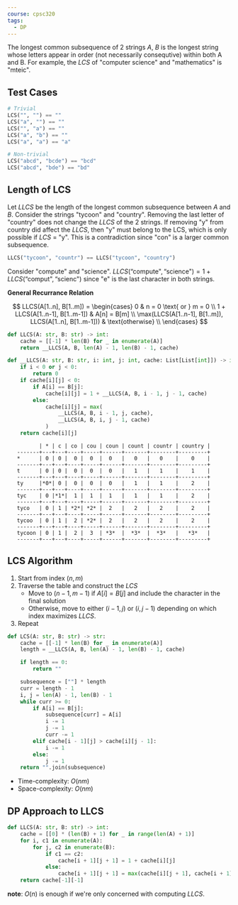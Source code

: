 ```yaml
---
course: cpsc320
tags:
  - DP
---
```


The longest common subsequence of 2 strings $A$, $B$ is the longest string whose letters appear in order (not necessarily consequtive) within both A and B.
For example, the $LCS$ of "computer science" and "mathematics" is "mteic".

## Test Cases

```python
# Trivial
LCS("", "") == ""
LCS("a", "") == ""
LCS("", "a") == ""
LCS("a", "b") == ""
LCS("a", "a") == "a"

# Non-trivial
LCS("abcd", "bcde") == "bcd"
LCS("abcd", "bde") == "bd"
```

## Length of LCS

Let $LLCS$ be the length of the longest common subsequence between $A$ and $B$.
Consider the strings "tycoon" and "country". Removing the last letter of "country" does not change the $LLCS$ of the 2 strings.
If removing "y" from country did affect the $LLCS$, then "y" must belong to the LCS, which is only possible if $LCS$ = "y".
This is a contradiction since "con" is a larger common subsequence.

```python
LLCS("tycoon", "countr") == LLCS("tycoon", "country")
```

Consider "compute" and "science". 
$LLCS(\text{``compute"}, \text{``science"}) = 1 + LLCS(\text{``comput"}, \text{``scienc"})$ since "e" is the last character in both strings.

**General Recurrance Relation**

$$
LLCS(A[1..n], B[1..m]) = \begin{cases}
0 & n = 0 \text{ or } m = 0 \\
1 + LLCS(A[1..n-1], B[1..m-1]) & A[n] = B[m] \\
\max(LLCS(A[1..n-1], B[1..m]), LLCS(A[1..n], B[1..m-1])) & \text{otherwise} \\
\end{cases}
$$

```python
def LLCS(A: str, B: str) -> int:
    cache = [[-1] * len(B) for _ in enumerate(A)]
    return __LLCS(A, B, len(A) - 1, len(B) - 1, cache)

def __LLCS(A: str, B: str, i: int, j: int, cache: List[List[int]]) -> int:
    if i < 0 or j < 0:
        return 0
    if cache[i][j] < 0:
        if A[i] == B[j]:
            cache[i][j] = 1 + __LLCS(A, B, i - 1, j - 1, cache)
        else:
            cache[i][j] = max(
                __LLCS(A, B, i - 1, j, cache),
                __LLCS(A, B, i, j - 1, cache)
            )
    return cache[i][j]
```

```
          | * | c | co | cou | coun | count | countr | country |
   -------+---+---+----+-----+------+-------+--------+---------+
   *      | 0 | 0 |  0 |  0  |  0   |   0   |   0    |    0    |
   -------+---+---+----+-----+------+-------+--------+---------+
   t      | 0 | 0 |  0 |  0  |  0   |   1   |   1    |    1    |
   -------+---+---+----+-----+------+-------+--------+---------+
   ty     |*0*| 0 |  0 |  0  |  0   |   1   |   1    |    2    |
   -------+---+---+----+-----+------+-------+--------+---------+
   tyc    | 0 |*1*|  1 |  1  |  1   |   1   |   1    |    2    |
   -------+---+---+----+-----+------+-------+--------+---------+
   tyco   | 0 | 1 | *2*| *2* |  2   |   2   |   2    |    2    |
   -------+---+---+----+-----+------+-------+--------+---------+
   tycoo  | 0 | 1 |  2 | *2* |  2   |   2   |   2    |    2    |
   -------+---+---+----+-----+------+-------+--------+---------+
   tycoon | 0 | 1 |  2 |  3  | *3*  |  *3*  |  *3*   |   *3*   |
   -------+---+---+----+-----+------+-------+--------+---------+
```

## LCS Algorithm

1. Start from index $(n, m)$
2. Traverse the table and construct the $LCS$
    - Move to $(n - 1, m - 1)$ if $A[i] = B[j]$ and include the character in the final solution
    - Otherwise, move to either $(i - 1, j)$ or $(i, j - 1)$ depending on which index maximizes $LLCS$.
3. Repeat

```python
def LCS(A: str, B: str) -> str:
    cache = [[-1] * len(B) for _ in enumerate(A)]
    length = __LLCS(A, B, len(A) - 1, len(B) - 1, cache)

    if length == 0:
        return ""

    subsequence = [""] * length
    curr = length - 1
    i, j = len(A) - 1, len(B) - 1
    while curr >= 0:
        if A[i] == B[j]:
            subsequence[curr] = A[i]
            i -= 1
            j -= 1
            curr -= 1
        elif cache[i - 1][j] > cache[i][j - 1]:
            i -= 1
        else:
            j -= 1
    return "".join(subsequence)
```

- Time-complexity: $O(nm)$
- Space-complexity: $O(nm)$

## DP Approach to LLCS

```python
def LLCS(A: str, B: str) -> int:
    cache = [[0] * (len(B) + 1) for _ in range(len(A) + 1)]
    for i, c1 in enumerate(A):
        for j, c2 in enumerate(B):
            if c1 == c2:
                cache[i + 1][j + 1] = 1 + cache[i][j]
            else:
                cache[i + 1][j + 1] = max(cache[i][j + 1], cache[i + 1][j])
    return cache[-1][-1]
```

**note**: $O(n)$ is enough if we're only concerned with computing $LLCS$.